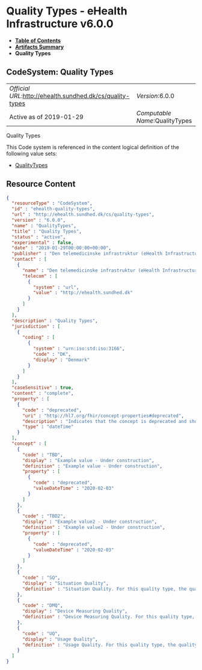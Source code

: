 # Quality Types - eHealth Infrastructure v6.0.0

* [**Table of Contents**](toc.md)
* [**Artifacts Summary**](artifacts.md)
* **Quality Types**

## CodeSystem: Quality Types 

| | |
| :--- | :--- |
| *Official URL*:http://ehealth.sundhed.dk/cs/quality-types | *Version*:6.0.0 |
| Active as of 2019-01-29 | *Computable Name*:QualityTypes |

 
Quality Types 

 This Code system is referenced in the content logical definition of the following value sets: 

* [QualityTypes](ValueSet-ehealth-quality-types.md)



## Resource Content

```json
{
  "resourceType" : "CodeSystem",
  "id" : "ehealth-quality-types",
  "url" : "http://ehealth.sundhed.dk/cs/quality-types",
  "version" : "6.0.0",
  "name" : "QualityTypes",
  "title" : "Quality Types",
  "status" : "active",
  "experimental" : false,
  "date" : "2019-01-29T00:00:00+00:00",
  "publisher" : "Den telemedicinske infrastruktur (eHealth Infrastructure)",
  "contact" : [
    {
      "name" : "Den telemedicinske infrastruktur (eHealth Infrastructure)",
      "telecom" : [
        {
          "system" : "url",
          "value" : "http://ehealth.sundhed.dk"
        }
      ]
    }
  ],
  "description" : "Quality Types",
  "jurisdiction" : [
    {
      "coding" : [
        {
          "system" : "urn:iso:std:iso:3166",
          "code" : "DK",
          "display" : "Denmark"
        }
      ]
    }
  ],
  "caseSensitive" : true,
  "content" : "complete",
  "property" : [
    {
      "code" : "deprecated",
      "uri" : "http://hl7.org/fhir/concept-properties#deprecated",
      "description" : "Indicates that the concept is deprecated and should not be used",
      "type" : "dateTime"
    }
  ],
  "concept" : [
    {
      "code" : "TBD",
      "display" : "Example value - Under construction",
      "definition" : "Example value - Under construction",
      "property" : [
        {
          "code" : "deprecated",
          "valueDateTime" : "2020-02-03"
        }
      ]
    },
    {
      "code" : "TBD2",
      "display" : "Example value2 - Under construction",
      "definition" : "Example value2 - Under construction",
      "property" : [
        {
          "code" : "deprecated",
          "valueDateTime" : "2020-02-03"
        }
      ]
    },
    {
      "code" : "SQ",
      "display" : "Situation Quality",
      "definition" : "Situation Quality. For this quality type, the quality code should be a code taken from the http://ehealth.sundhed.dk/vs/situation-quality value set."
    },
    {
      "code" : "DMQ",
      "display" : "Device Measuring Quality",
      "definition" : "Device Measuring Quality. For this quality type, the quality code should be a code taken from the http://ehealth.sundhed.dk/vs/device-measuring-quality value set."
    },
    {
      "code" : "UQ",
      "display" : "Usage Quality",
      "definition" : "Usage Quality. For this quality type, the quality code should be a code taken from the http://ehealth.sundhed.dk/vs/usage-quality value set."
    }
  ]
}

```
